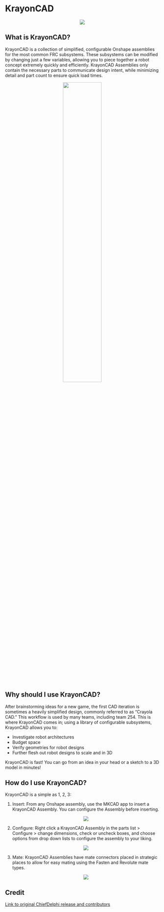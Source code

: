 # KrayonCAD

<center><img src="\img\resources\krayonCAD\KrayonCAD.webp"></center>

## What is KrayonCAD?

KrayonCAD is a collection of simplified, configurable Onshape assemblies for the most common FRC subsystems. These subsystems can be modified by changing just a few variables, allowing you to piece together a robot concept extremely quickly and efficiently. KrayonCAD Assemblies only contain the necessary parts to communicate design intent, while minimizing detail and part count to ensure quick load times.

<center><img src="\img\resources\krayonCAD\6657krayon.webp" width="50%"></center>

## Why should I use KrayonCAD?
After brainstorming ideas for a new game, the first CAD iteration is sometimes a heavily simplified design, commonly referred to as “Crayola CAD.” This workflow is used by many teams, including team 254. This is where KrayonCAD comes in; using a library of configurable subsystems, KrayonCAD allows you to:

- Investigate robot architectures
- Budget space
- Verify geometries for robot designs
- Further flesh out robot designs to scale and in 3D

KrayonCAD is fast! You can go from an idea in your head or a sketch to a 3D model in minutes!

## How do I use KrayonCAD?
KrayonCAD is a simple as 1, 2, 3:

1. Insert: From any Onshape assembly, use the MKCAD app to insert a KrayonCAD Assembly. You can configure the Assembly before inserting.

    <center><img src="\img\resources\krayonCAD\krayoncadInsert.gif"></center>

2. Configure: Right click a KrayonCAD Assembly in the parts list > Configure > change dimensions, check or uncheck boxes, and choose options from drop down lists to configure the assembly to your liking.

    <center><img src="\img\resources\krayonCAD\krayoncadConfigure.gif"></center>

3. Mate: KrayonCAD Assemblies have mate connectors placed in strategic places to allow for easy mating using the Fasten and Revolute mate types.

    <center><img src="\img\resources\krayonCAD\krayoncadMate.gif"></center>

## Credit
[Link to original ChiefDelphi release and contributors](https://www.chiefdelphi.com/t/announcing-krayoncad-a-robot-planning-library-for-onshape/444484)

<br>